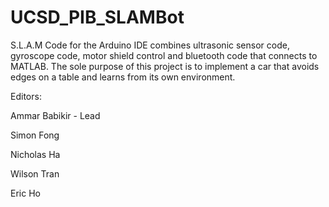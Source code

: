 # UCSD_PIB_SLAMBot
S.L.A.M Code for the Arduino IDE combines ultrasonic sensor code, gyroscope code, motor shield control and bluetooth code that connects to MATLAB. The sole purpose of this project is to implement a car that avoids edges on a table and learns from its own environment.


Editors:

Ammar Babikir - Lead

Simon Fong 

Nicholas Ha 

Wilson Tran 

Eric Ho
